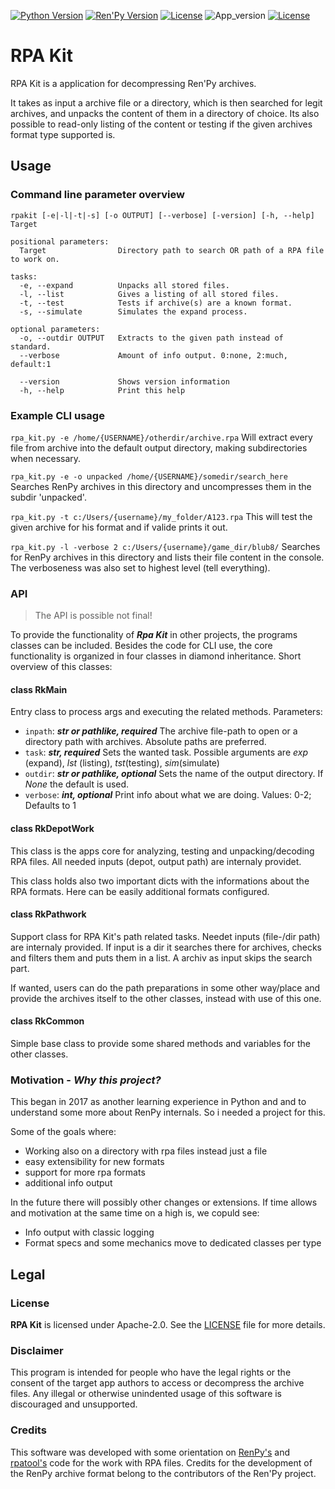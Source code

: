 [![Python Version][py]][l_py] [![Ren'Py Version][renpy]][l_renpy] [![License][b_licence]][l_licence] ![App_version][b_app_version] [![License][b_hits]][l_hits]
<!-- Badge links -->
[py]: https://img.shields.io/badge/3.9%2B-3776AB?style=flat-square&logo=python&logoColor=fff&label=Python%20Version&labelColor=3776AB&color=gold

[l_py]: https://python.org
[renpy]: https://img.shields.io/badge/Ren'Py-ac6464?logo=renpy&logoColor=fff&style=flat-square
[l_renpy]: https://renpy.org

[b_licence]: https://img.shields.io/github/license/madeddy/RpaKit?label=License&style=flat-square
[l_licence]: LICENSE

[b_app_version]: https://img.shields.io/badge/RpaKit_0.45.0_alpha-development-orange.svg?style=flat-square

[b_hits]: https://hits.sh/github.com/madeddy/RpaKit.svg?style=flat-square&label=Access%20Count&color=lightgrey
[l_hits]: https://hits.sh/github.com/madeddy/RpaKit

# RPA Kit
RPA Kit is a application for decompressing Ren'Py archives.

It takes as input a archive file or a directory, which is then searched for legit archives,
and unpacks the content of them in a directory of choice. Its also possible to read-only
listing of the content or testing if the given archives format type supported is.

## Usage
### Command line parameter overview
```
rpakit [-e|-l|-t|-s] [-o OUTPUT] [--verbose] [-version] [-h, --help] Target

positional parameters:
  Target                Directory path to search OR path of a RPA file to work on.

tasks:
  -e, --expand          Unpacks all stored files.
  -l, --list            Gives a listing of all stored files.
  -t, --test            Tests if archive(s) are a known format.
  -s, --simulate        Simulates the expand process.

optional parameters:
  -o, --outdir OUTPUT   Extracts to the given path instead of standard.
  --verbose             Amount of info output. 0:none, 2:much, default:1

  --version             Shows version information
  -h, --help            Print this help
```

### Example CLI usage

`rpa_kit.py -e /home/{USERNAME}/otherdir/archive.rpa`
Will extract every file from archive into the default output directory, making
subdirectories when necessary.

`rpa_kit.py -e -o unpacked /home/{USERNAME}/somedir/search_here`
Searches RenPy archives in this directory and uncompresses them in the subdir
'unpacked'.

`rpa_kit.py -t c:/Users/{username}/my_folder/A123.rpa`
This will test the given archive for his format and if valide prints it out.

`rpa_kit.py -l -verbose 2 c:/Users/{username}/game_dir/blub8/`
Searches for RenPy archives in this directory and lists their file content in the
console. The verboseness was also set to highest level (tell everything).


### API
>The API is possible not final!

To provide the functionality of _**Rpa Kit**_ in other projects, the programs classes can be
included. Besides the code for CLI use, the core functionality is organized in four classes in
diamond inheritance.
Short overview of this classes:

#### class RkMain
Entry class to process args and executing the related methods. Parameters:
* `inpath`: _**str or pathlike, required**_
    The archive file-path to open or a directory path with archives.
    Absolute paths are preferred.
* `task`: _**str, required**_
    Sets the wanted task. Possible arguments are _exp_ (expand), _lst_ (listing),
    _tst_(testing), _sim_(simulate)
* `outdir`: _**str or pathlike, optional**_
    Sets the name of the output directory. If _None_ the default is used.
* `verbose`: _**int, optional**_
    Print info about what we are doing. Values: 0-2; Defaults to 1


#### class RkDepotWork
This class is the apps core for analyzing, testing and unpacking/decoding RPA files. All
needed inputs (depot, output path) are internaly providet.

This class holds also two important dicts with the informations about the RPA formats. Here
can be easily additional formats configured.
<!-- `_rpaformats = {"header":{'rpaid': ''
                          'desc': ''
                          'alias': ''}}`

`_rpaspecs = {{}}` -->

#### class RkPathwork
Support class for RPA Kit's path related tasks. Needet inputs (file-/dir path) are internaly
provided. If input is a dir it searches there for archives, checks and filters them and puts
them in a list. A archiv as input skips the search part.

If wanted, users can do the path preparations in some other way/place and provide the archives
itself to the other classes, instead with use of this one.

#### class RkCommon
Simple base class to provide some shared methods and variables for the other classes.


### Motivation - _Why this project?_
This began in 2017 as another learning experience in Python and and to understand some more
about RenPy internals. So i needed a project for this.

Some of the goals where:
- Working also on a directory with rpa files instead just a file
- easy extensibility for new formats
- support for more rpa formats
- additional info output

In the future there will possibly other changes or extensions. If time allows and motivation at
the same time on a high is, we copuld see:
- Info output with classic logging
- Format specs and some mechanics move to dedicated classes per type


## Legal
### License

__RPA Kit__ is licensed under Apache-2.0. See the [LICENSE](LICENSE) file for more details.

### Disclaimer
This program is intended for people who have the legal rights or the consent of the target
app authors to access or decompress the archive files. Any illegal or otherwise unindented
usage of this software is discouraged and unsupported.

### Credits
This software was developed with some orientation on [RenPy's](https://github.com/renpy/renpy) and [rpatool's](https://github.com/shizmob/rpatool) code for
the work with RPA files.
Credits for the development of the RenPy archive format belong to the contributors of the
Ren'Py project.
